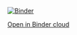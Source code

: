 [![Binder](https://mybinder.org/badge_logo.svg)](https://mybinder.org/v2/gh/andgineer/pandas_notebooks/master?filepath=iris.ipynb)

[Open in Binder cloud](https://hub.gke.mybinder.org/user/andgineer-pandas_notebooks-4uszttmy/notebooks/iris.ipynb)